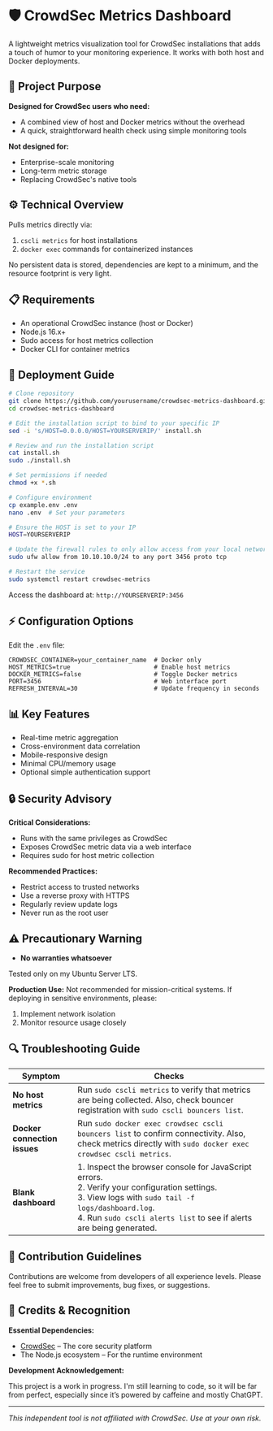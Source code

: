 # 🛡️ **CrowdSec Metrics Dashboard**

A lightweight metrics visualization tool for CrowdSec installations that adds a touch of humor to your monitoring experience. It works with both host and Docker deployments.

## 🎯 **Project Purpose**

**Designed for CrowdSec users who need:**

- A combined view of host and Docker metrics without the overhead
- A quick, straightforward health check using simple monitoring tools

**Not designed for:**

- Enterprise-scale monitoring
- Long-term metric storage
- Replacing CrowdSec's native tools

## ⚙️ **Technical Overview**

Pulls metrics directly via:

1. `cscli metrics` for host installations
2. `docker exec` commands for containerized instances

No persistent data is stored, dependencies are kept to a minimum, and the resource footprint is very light.

## 📋 **Requirements**

- An operational CrowdSec instance (host or Docker)
- Node.js 16.x+
- Sudo access for host metrics collection
- Docker CLI for container metrics

## 🚀 **Deployment Guide**

```bash
# Clone repository
git clone https://github.com/yourusername/crowdsec-metrics-dashboard.git
cd crowdsec-metrics-dashboard

# Edit the installation script to bind to your specific IP
sed -i 's/HOST=0.0.0.0/HOST=YOURSERVERIP/' install.sh

# Review and run the installation script
cat install.sh
sudo ./install.sh

# Set permissions if needed
chmod +x *.sh

# Configure environment
cp example.env .env
nano .env  # Set your parameters

# Ensure the HOST is set to your IP
HOST=YOURSERVERIP

# Update the firewall rules to only allow access from your local network
sudo ufw allow from 10.10.10.0/24 to any port 3456 proto tcp

# Restart the service
sudo systemctl restart crowdsec-metrics
```

Access the dashboard at: `http://YOURSERVERIP:3456`

## ⚡ **Configuration Options**

Edit the `.env` file:

```env
CROWDSEC_CONTAINER=your_container_name  # Docker only
HOST_METRICS=true                       # Enable host metrics
DOCKER_METRICS=false                    # Toggle Docker metrics
PORT=3456                               # Web interface port
REFRESH_INTERVAL=30                     # Update frequency in seconds
```

## 📊 **Key Features**

- Real-time metric aggregation
- Cross-environment data correlation
- Mobile-responsive design
- Minimal CPU/memory usage
- Optional simple authentication support

## 🔒 **Security Advisory**

**Critical Considerations:**

- Runs with the same privileges as CrowdSec
- Exposes CrowdSec metric data via a web interface
- Requires sudo for host metric collection

**Recommended Practices:**

- Restrict access to trusted networks
- Use a reverse proxy with HTTPS
- Regularly review update logs
- Never run as the root user

## ⚠️ **Precautionary Warning**

- **No warranties whatsoever**

Tested only on my Ubuntu Server LTS.

**Production Use:** Not recommended for mission-critical systems. If deploying in sensitive environments, please:

1. Implement network isolation
2. Monitor resource usage closely

## 🔍 **Troubleshooting Guide**

| **Symptom**              | **Checks**                                                                                                                                                                           |
|--------------------------|---------------------------------------------------------------------------------------------------------------------------------------------------------------------------------------|
| **No host metrics**      | Run `sudo cscli metrics` to verify that metrics are being collected. Also, check bouncer registration with `sudo cscli bouncers list`.                                               |
| **Docker connection issues** | Run `sudo docker exec crowdsec cscli bouncers list` to confirm connectivity. Also, check metrics directly with `sudo docker exec crowdsec cscli metrics`.                       |
| **Blank dashboard**      | 1. Inspect the browser console for JavaScript errors.<br>2. Verify your configuration settings.<br>3. View logs with `sudo tail -f logs/dashboard.log`.<br>4. Run `sudo cscli alerts list` to see if alerts are being generated. |

## 🤝 **Contribution Guidelines**

Contributions are welcome from developers of all experience levels. Please feel free to submit improvements, bug fixes, or suggestions.

## 📜 **Credits & Recognition**

**Essential Dependencies:**

- [CrowdSec](https://crowdsec.net/) – The core security platform
- The Node.js ecosystem – For the runtime environment

**Development Acknowledgement:**

This project is a work in progress. I'm still learning to code, so it will be far from perfect, especially since it’s powered by caffeine and mostly ChatGPT.

---

*This independent tool is not affiliated with CrowdSec. Use at your own risk.* 
